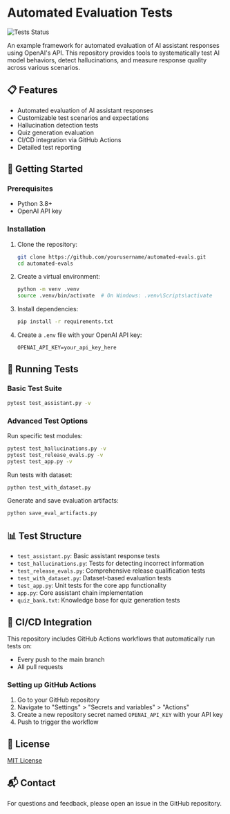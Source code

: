 # Automated Evaluation Tests

![Tests Status](https://github.com/thomgoodman/evals-pipeline-prototype/actions/workflows/python-tests.yml/badge.svg)

An example framework for automated evaluation of AI assistant responses using OpenAI's API. This repository provides tools to systematically test AI model behaviors, detect hallucinations, and measure response quality across various scenarios.

## 📋 Features

- Automated evaluation of AI assistant responses
- Customizable test scenarios and expectations
- Hallucination detection tests
- Quiz generation evaluation
- CI/CD integration via GitHub Actions
- Detailed test reporting

## 🚀 Getting Started

### Prerequisites

- Python 3.8+
- OpenAI API key

### Installation

1. Clone the repository:
   ```bash
   git clone https://github.com/yourusername/automated-evals.git
   cd automated-evals
   ```

2. Create a virtual environment:
   ```bash
   python -m venv .venv
   source .venv/bin/activate  # On Windows: .venv\Scripts\activate
   ```

3. Install dependencies:
   ```bash
   pip install -r requirements.txt
   ```

4. Create a `.env` file with your OpenAI API key:
   ```
   OPENAI_API_KEY=your_api_key_here
   ```

## 🔬 Running Tests

### Basic Test Suite

```bash
pytest test_assistant.py -v
```

### Advanced Test Options

Run specific test modules:
```bash
pytest test_hallucinations.py -v
pytest test_release_evals.py -v
pytest test_app.py -v
```

Run tests with dataset:
```bash
python test_with_dataset.py
```

Generate and save evaluation artifacts:
```bash
python save_eval_artifacts.py
```

## 📊 Test Structure

- `test_assistant.py`: Basic assistant response tests
- `test_hallucinations.py`: Tests for detecting incorrect information
- `test_release_evals.py`: Comprehensive release qualification tests
- `test_with_dataset.py`: Dataset-based evaluation tests
- `test_app.py`: Unit tests for the core app functionality
- `app.py`: Core assistant chain implementation
- `quiz_bank.txt`: Knowledge base for quiz generation tests

## 🔄 CI/CD Integration

This repository includes GitHub Actions workflows that automatically run tests on:
- Every push to the main branch
- All pull requests

### Setting up GitHub Actions

1. Go to your GitHub repository
2. Navigate to "Settings" > "Secrets and variables" > "Actions"
3. Create a new repository secret named `OPENAI_API_KEY` with your API key
4. Push to trigger the workflow

## 📝 License

[MIT License](LICENSE)

## 📬 Contact

For questions and feedback, please open an issue in the GitHub repository.
